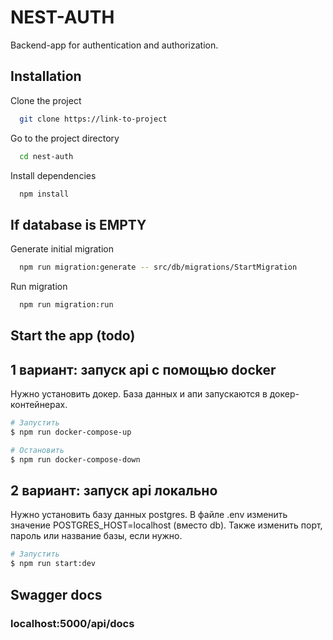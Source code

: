 
# NEST-AUTH

Backend-app for authentication and authorization.

## Installation

Clone the project

```bash
  git clone https://link-to-project
```

Go to the project directory

```bash
  cd nest-auth
```

Install dependencies

```bash
  npm install
```






## If database is EMPTY

Generate initial migration

```bash
  npm run migration:generate -- src/db/migrations/StartMigration
```

Run migration

```bash
  npm run migration:run
```

## Start the app (todo)

## 1 вариант: запуск api с помощью docker
Нужно установить докер.
База данных и апи запускаются в докер-контейнерах.

```bash
# Запустить
$ npm run docker-compose-up

# Остановить 
$ npm run docker-compose-down
```

## 2 вариант: запуск api локально
Нужно установить базу данных postgres.
В файле .env изменить значение POSTGRES_HOST=localhost (вместо db).
Также изменить порт, пароль или название базы, если нужно.

```bash
# Запустить
$ npm run start:dev
```

## Swagger docs
### localhost:5000/api/docs
